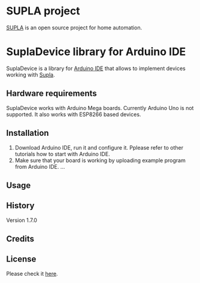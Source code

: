 # SUPLA project

[SUPLA](https://www.supla.org) is an open source project for home automation. 

# SuplaDevice library for Arduino IDE

SuplaDevice is a library for [Arduino IDE](https://www.arduino.cc/en/main/software) that allows to implement devices working with [Supla](https://www.supla.org).

## Hardware requirements

SuplaDevice works with Arduino Mega boards. Currently Arduino Uno is not supported.
It also works with ESP8266 based devices.

## Installation

1. Download Arduino IDE, run it and configure it. Pplease refer to other tutorials how to start with Arduino IDE.
2. Make sure that your board is working by uploading example program from Arduino IDE.
... 

## Usage

## History

Version 1.7.0

## Credits


## License

Please check it [here](https://github.com/SUPLA/supla-cloud/blob/master/LICENSE).

